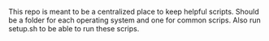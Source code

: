 This repo is meant to be a centralized place to keep helpful scripts.
Should be a folder for each operating system and one for common scrips.
Also run setup.sh to be able to run these scrips. 



